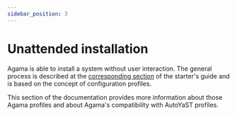 ```yaml
---
sidebar_position: 3
---
```


# Unattended installation

Agama is able to install a system without user interaction. The general process is described
at the [corresponding section](../overview/unattended) of the starter's guide and is based on the
concept of configuration profiles.

This section of the documentation provides more information about those Agama profiles and about
Agama's compatibility with AutoYaST profiles.
